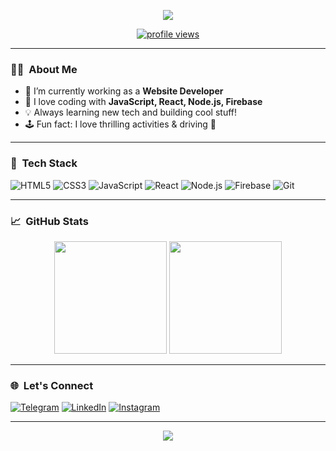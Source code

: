 <!-- Profile Banner (optional) -->
<p align="center">
  <img src="https://capsule-render.vercel.app/api?type=waving&color=0:1e293b,100:4f46e5&height=180&section=header&text=Hi!%20I'm%20rj%20king👋&fontSize=35&fontColor=fff" />
</p>

<p align="center">
  <a href="https://github.com/rjking">
    <img src="https://komarev.com/ghpvc/?username=rjking&style=flat-square&color=blue" alt="profile views"/>
  </a>
</p>

---

### 👨‍💻 &nbsp;About Me

- 🔭 I’m currently working as a **Website Developer**
- 🌱 I love coding with **JavaScript, React, Node.js, Firebase**
- 💡 Always learning new tech and building cool stuff!
- 🕹️ Fun fact: I love thrilling activities & driving 🚗

---

### 🚀 &nbsp;Tech Stack

![HTML5](https://img.shields.io/badge/-HTML5-E34F26?logo=html5&logoColor=fff)
![CSS3](https://img.shields.io/badge/-CSS3-1572B6?logo=css3&logoColor=fff)
![JavaScript](https://img.shields.io/badge/-JavaScript-EDD718?logo=javascript&logoColor=fff)
![React](https://img.shields.io/badge/-React-20232A?logo=react&logoColor=61DAFB)
![Node.js](https://img.shields.io/badge/-Node.js-339933?logo=node.js&logoColor=fff)
![Firebase](https://img.shields.io/badge/-Firebase-FFCA28?logo=firebase&logoColor=fff)
![Git](https://img.shields.io/badge/-Git-F05032?logo=git&logoColor=fff)

---

### 📈 &nbsp;GitHub Stats

<p align="center">
  <img src="https://github-readme-stats.vercel.app/api?username=rjking&show_icons=true&theme=radical" height="180"/>
  <img src="https://github-readme-streak-stats.herokuapp.com/?user=rjking&theme=radical" height="180"/>
</p>

---

### 🌐 &nbsp;Let's Connect

[![Telegram](https://img.shields.io/badge/Telegram-2CA5E0?logo=telegram&logoColor=fff)](https://t.me/your_telegram)
[![LinkedIn](https://img.shields.io/badge/LinkedIn-0077B5?logo=linkedin&logoColor=fff)](https://linkedin.com/in/yourusername)
[![Instagram](https://img.shields.io/badge/Instagram-E4405F?logo=instagram&logoColor=fff)](https://instagram.com/yourusername)

---

<p align="center">
  <img src="https://readme-typing-svg.demolab.com?font=Fira+Code&duration=2000&pause=1000&color=9F2FFF&center=true&vCenter=true&multiline=true&width=600&height=50&lines=Thank+you+for+visiting+my+profile!;Let's+build+something+awesome+together!" />
</p>
